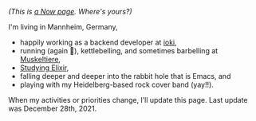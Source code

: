 <!--
.. title: What I'm doing at the moment
.. slug: now
.. date: 2016-06-22 17:44:06 UTC-05:00
.. tags:
.. category:
.. link:
.. description:
.. type: text
-->

_(This is [a Now page](http://nownownow.com/about). Where's yours?)_

I'm living in Mannheim, Germany,

- happily working as a backend developer at [ioki](https://ioki.com/),
- running (again 🙌), kettlebelling, and sometimes barbelling at [Muskeltiere](https://www.muskeltiere-sport.de/),
- [Studying Elixir](https://pragprog.com/titles/elixir16/programming-elixir-1-6/),
- falling deeper and deeper into the rabbit hole that is Emacs, and
- playing with my Heidelberg-based rock cover band (yay!!).

When my activities or priorities change, I’ll update this page. Last update was December 28th, 2021.
